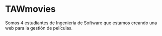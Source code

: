 # TAWmovies
Somos 4 estudiantes de Ingeniería de Software que estamos creando una web para la gestión de películas. 
